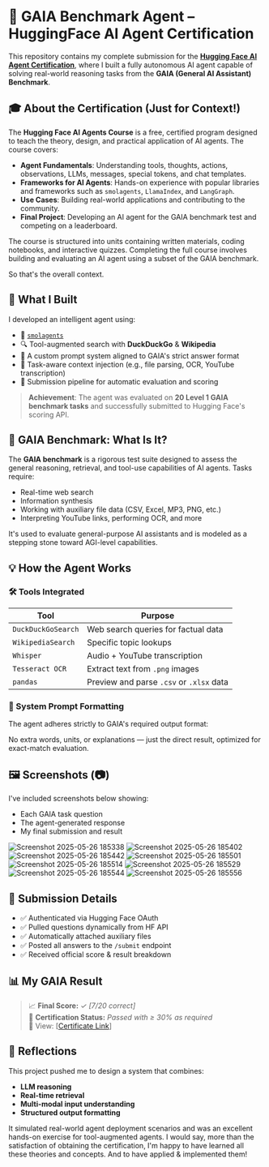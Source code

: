 # 🧠 GAIA Benchmark Agent – HuggingFace AI Agent Certification

This repository contains my complete submission for the **[Hugging Face AI Agent Certification](https://huggingface.co/learn/agents-course)**, where I built a fully autonomous AI agent capable of solving real-world reasoning tasks from the **GAIA (General AI Assistant) Benchmark**.


## 🎓 About the Certification (Just for Context!)

The **Hugging Face AI Agents Course** is a free, certified program designed to teach the theory, design, and practical application of AI agents. The course covers:

- **Agent Fundamentals**: Understanding tools, thoughts, actions, observations, LLMs, messages, special tokens, and chat templates.
- **Frameworks for AI Agents**: Hands-on experience with popular libraries and frameworks such as `smolagents`, `LlamaIndex`, and `LangGraph`.
- **Use Cases**: Building real-world applications and contributing to the community.
- **Final Project**: Developing an AI agent for the GAIA benchmark test and competing on a leaderboard.

The course is structured into units containing written materials, coding notebooks, and interactive quizzes. Completing the full course involves building and evaluating an AI agent using a subset of the GAIA benchmark. 

So that's the overall context.


## 🚀 What I Built

I developed an intelligent agent using:

- 🤖 [`smolagents`](https://github.com/huggingface/smolagents)
- 🔍 Tool-augmented search with **DuckDuckGo** & **Wikipedia**
- 🧠 A custom prompt system aligned to GAIA's strict answer format
- 🔄 Task-aware context injection (e.g., file parsing, OCR, YouTube transcription)
- 📜 Submission pipeline for automatic evaluation and scoring

> **Achievement**: The agent was evaluated on **20 Level 1 GAIA benchmark tasks** and successfully submitted to Hugging Face's scoring API.


## 🧪 GAIA Benchmark: What Is It?

The **GAIA benchmark** is a rigorous test suite designed to assess the general reasoning, retrieval, and tool-use capabilities of AI agents. Tasks require:

- Real-time web search
- Information synthesis
- Working with auxiliary file data (CSV, Excel, MP3, PNG, etc.)
- Interpreting YouTube links, performing OCR, and more

It's used to evaluate general-purpose AI assistants and is modeled as a stepping stone toward AGI-level capabilities.


## 💡 How the Agent Works

### 🛠️ Tools Integrated

| Tool               | Purpose                                 |
|--------------------|------------------------------------------|
| `DuckDuckGoSearch` | Web search queries for factual data      |
| `WikipediaSearch`  | Specific topic lookups                   |
| `Whisper`          | Audio + YouTube transcription            |
| `Tesseract OCR`    | Extract text from `.png` images          |
| `pandas`           | Preview and parse `.csv` or `.xlsx` data |

### 🧩 System Prompt Formatting

The agent adheres strictly to GAIA's required output format:

No extra words, units, or explanations — just the direct result, optimized for exact-match evaluation. 


## 🖼️ Screenshots (📷)

I've included screenshots below showing:

- Each GAIA task question
- The agent-generated response
- My final submission and result

![Screenshot 2025-05-26 185338](https://github.com/user-attachments/assets/c849a13c-1875-4e43-b532-942960b45f3a)
![Screenshot 2025-05-26 185402](https://github.com/user-attachments/assets/26f804b5-88f7-4037-99e6-6ac07cea97a9)
![Screenshot 2025-05-26 185442](https://github.com/user-attachments/assets/462f5607-5dd2-4883-a45f-ba873169c402)
![Screenshot 2025-05-26 185501](https://github.com/user-attachments/assets/1b2c4232-33a8-4dcf-a251-f5437d0141e9)
![Screenshot 2025-05-26 185514](https://github.com/user-attachments/assets/502dd3d6-6042-4696-8d92-6698da7ac20f)
![Screenshot 2025-05-26 185529](https://github.com/user-attachments/assets/cf406005-994e-44b9-ac1b-81f3afa0d206)
![Screenshot 2025-05-26 185544](https://github.com/user-attachments/assets/d4880548-e24b-49e4-b508-3b077de364af)
![Screenshot 2025-05-26 185556](https://github.com/user-attachments/assets/40679944-631f-47ef-8250-d90a9c85c814)



## 🧾 Submission Details

- ✅ Authenticated via Hugging Face OAuth
- ✅ Pulled questions dynamically from HF API
- ✅ Automatically attached auxiliary files
- ✅ Posted all answers to the `/submit` endpoint
- ✅ Received official score & result breakdown


## 📊 My GAIA Result

> 📈 **Final Score:** _✓ [7/20 correct]_  
> 🏅 **Certification Status:** _Passed with ≥ 30% as required_  
> 🧾 View: [[Certificate Link](https://drive.google.com/file/d/1e9cqwTSaD541Gjn2Yya1IPRzM89AzozP/view?usp=sharing)]


## 🧠 Reflections

This project pushed me to design a system that combines:

- **LLM reasoning**
- **Real-time retrieval**
- **Multi-modal input understanding**
- **Structured output formatting**

It simulated real-world agent deployment scenarios and was an excellent hands-on exercise for tool-augmented agents. I would say, more than the satisfaction of obtaining the certification, I'm happy to have learned all these theories and concepts. And to have applied & implemented them!

